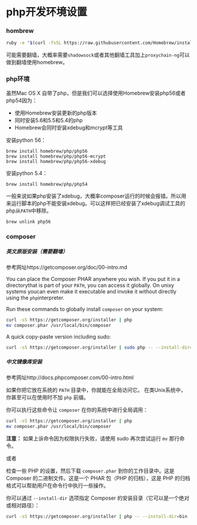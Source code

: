 # php开发环境设置

### hombrew

``` sh
ruby -e "$(curl -fsSL https://raw.githubusercontent.com/Homebrew/install/master/install)"
```

可能需要翻墙，大概率需要`shadowsock`或者其他翻墙工具加上`proxychain-ng`可以做到翻墙使用homebrew。

### php环境

虽然Mac OS X 自带了php，但是我们可以选择使用Homebrew安装php56或者php54因为：

- 使用Homebrew安装更新的php版本
- 同时安装5.6和5.5和5.4的php
- Homebrew会同时安装xdebug和mcrypt等工具

安装python 56：

``` 
brew install homebrew/php/php56
brew install homebrew/php/php56-mcrypt
brew install homebrew/php/php56-xdebug
```

安装python 5.4：

``` 
brew install homebrew/php/php54
```

一般来说如果php安装了xdebug，大概率composer运行的时候会报错。所以用来运行脚本的php不能安装xdebug。可以这样把已经安装了xdebug调试工具的php从`PATH`中移除。

``` sh
brew unlink php56
```

### composer

##### 英文原版安装（需要翻墙）

参考网址https://getcomposer.org/doc/00-intro.md

You can place the Composer PHAR anywhere you wish. If you put it in a directorythat is part of your `PATH`, you can access it globally. On unixy systems youcan even make it executable and invoke it without directly using the `php`interpreter.

Run these commands to globally install `composer` on your system:

``` sh
curl -sS https://getcomposer.org/installer | php
mv composer.phar /usr/local/bin/composer
```

A quick copy-paste version including sudo:

``` sh
curl -sS https://getcomposer.org/installer | sudo php -- --install-dir=/usr/local/bin --filename=composer
```

##### 中文镜像库安装

参考网址http://docs.phpcomposer.com/00-intro.html

如果你把它放在系统的 `PATH` 目录中，你就能在全局访问它。 在类Unix系统中，你甚至可以在使用时不加 `php` 前缀。

你可以执行这些命令让 `composer` 在你的系统中进行全局调用：

``` sh
curl -sS https://getcomposer.org/installer | php
mv composer.phar /usr/local/bin/composer
```

**注意：** 如果上诉命令因为权限执行失败，请使用 sudo 再次尝试运行 `mv` 那行命令。

或者

检查一些 PHP 的设置，然后下载 `composer.phar` 到你的工作目录中。这是 Composer 的二进制文件。这是一个 PHAR 包（PHP 的归档），这是 PHP 的归档格式可以帮助用户在命令行中执行一些操作。

你可以通过 `--install-dir` 选项指定 Composer 的安装目录（它可以是一个绝对或相对路径）：

``` sh
curl -sS https://getcomposer.org/installer | php -- --install-dir=bin
```


